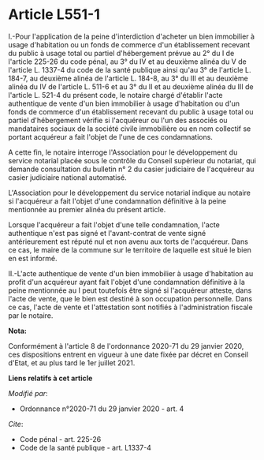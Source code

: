 # Article L551-1

I.-Pour l'application de la peine d'interdiction d'acheter un bien immobilier à usage d'habitation ou un fonds de commerce
d'un établissement recevant du public à usage total ou partiel d'hébergement prévue au 2° du I de l'article 225-26 du code
pénal, au 3° du IV et au deuxième alinéa du V de l'article L. 1337-4 du code de la santé publique ainsi qu'au 3° de l'article
L. 184-7, au deuxième alinéa de l'article L. 184-8, au 3° du III et au deuxième alinéa du IV de l'article L. 511-6 et au 3°
du II et au deuxième alinéa du III de l'article L. 521-4 du présent code, le notaire chargé d'établir l'acte authentique de
vente d'un bien immobilier à usage d'habitation ou d'un fonds de commerce d'un établissement recevant du public à usage total
ou partiel d'hébergement vérifie si l'acquéreur ou l'un des associés ou mandataires sociaux de la société civile immobilière
ou en nom collectif se portant acquéreur a fait l'objet de l'une de ces condamnations.

A cette fin, le notaire interroge l'Association pour le développement du service notarial placée sous le contrôle du Conseil
supérieur du notariat, qui demande consultation du bulletin n° 2 du casier judiciaire de l'acquéreur au casier judiciaire
national automatisé.

L'Association pour le développement du service notarial indique au notaire si l'acquéreur a fait l'objet d'une condamnation
définitive à la peine mentionnée au premier alinéa du présent article.

Lorsque l'acquéreur a fait l'objet d'une telle condamnation, l'acte authentique n'est pas signé et l'avant-contrat de vente
signé antérieurement est réputé nul et non avenu aux torts de l'acquéreur. Dans ce cas, le maire de la commune sur le
territoire de laquelle est situé le bien en est informé.

II.-L'acte authentique de vente d'un bien immobilier à usage d'habitation au profit d'un acquéreur ayant fait l'objet d'une
condamnation définitive à la peine mentionnée au I peut toutefois être signé si l'acquéreur atteste, dans l'acte de vente,
que le bien est destiné à son occupation personnelle. Dans ce cas, l'acte de vente et l'attestation sont notifiés à
l'administration fiscale par le notaire.

**Nota:**

Conformément à l'article 8 de l'ordonnance 2020-71 du 29 janvier 2020, ces dispositions entrent en vigueur à une date fixée
par décret en Conseil d'Etat, et au plus tard le 1er juillet 2021.

**Liens relatifs à cet article**

_Modifié par_:

  - Ordonnance n°2020-71 du 29 janvier 2020 - art. 4

_Cite_:

  - Code pénal - art. 225-26
  - Code de la santé publique - art. L1337-4

